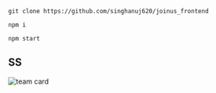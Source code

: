 ```git clone https://github.com/singhanuj620/joinus_frontend```

```npm i```

```npm start```



## SS
![team card](./ss/team.png)
